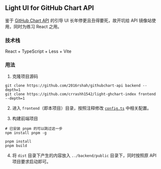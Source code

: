 ## Light UI for GitHub Chart API

鉴于 [GitHub Chart API](https://github.com/2016rshah/githubchart-api) 的引导 UI 长年停更且丑得要死，故开坑给 API 镜像站使用，同时为练习 React 之用。

### 技术栈
React + TypeScript + Less + Vite

### 用法
1. 克隆项目源码
```shell
git clone https://github.com/2016rshah/githubchart-api backend --depth=1
git clone https://github.com/crrashh1542/light-ghchart-index frontend --depth=1
```
2. 进入 `frontend`（即本项目）目录，按照注释修改 [`config.ts`](./config.ts) 中相关配置。

3. 构建前端项目
```shell
# 已安装 pnpm 的可以跳过这一步
npm install pnpm -g

pnpm install
pnpm build
``` 

4. 将 `dist` 目录下产生的内容放入 `../backend/public` 目录下，同时按照原 API 项目要求启动即可。
